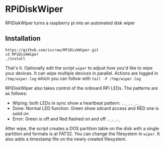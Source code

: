 # RPiDiskWiper
RPiDiskWiper turns a raspberry pi into an automated disk wiper

## Installation

```
https://github.com/iscrow/RPiDiskWiper.git
cd RPiDiskWiper
./install
```

That's it. Optionally edit the script `wiper` to adjust how you'd like to wipe your devices.
It can wipe multiple devices in parallel. Actions are logged in `/tmp/wiper.log` which you can follow with `tail -F /tmp/wiper.log`

RPiDiskWiper also takes control of the onboard RPi LEDs.
The patterns are as follows:
* Wiping: both LEDs in sync show a heartbeat pattern: `.._.._.._`
* Done: Normal LED function. Green show sdcard access and RED one is solid on
* Error: Green is off and Red flashed on and off `._._._`

After wipe, the script creates a DOS partition table on the disk with a single partition and formats is at FAT32. You can change the filesystem in `wiper`. It also adds a timestamp file on the newly created filesystem.
